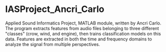 # IASProject_Ancri_Carlo
Applied Sound Informatics Project, MATLAB module, written by Ancri Carlo.
The program extracts features from audio files belonging to three different "classes" (crow, wind, and engine), 
then trains classification models on this data. Features are extracted in both the time and frequency domains to analyze the signal from multiple perspectives.
